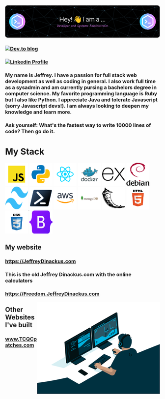 ![Header](./github-header-image.png)

### <a href="https://dev.to/jeffreydinackus">![Dev.to blog](https://img.shields.io/badge/dev.to-0A0A0A?style=for-the-badge&logo=dev.to&logoColor=white)</a>
### <a href="https://www.linkedin.com/in/jeffdinackus/">![Linkedin Profile](https://img.shields.io/badge/linkedin-%230077B5.svg?style=for-the-badge&logo=linkedin&logoColor=white)</a>

### My name is Jeffrey. I have a passion for full stack web development as well as coding in general. I also work full time as a sysadmin and am currently pursing a bachelors degree in computer science. My favorite programming language is Ruby but I also like Python. I appreciate Java and tolerate Javascript (sorry Javascript devs!). I am always looking to deepen my knowledge and learn more.

### Ask yourself: What's the fastest way to write 10000 lines of code? Then go do it. 

# My Stack

<span style="display: inline-block;"><a href="https://developer.mozilla.org/en-US/docs/Web/JavaScript" ><img src="./javascript.svg" alt="Javascript" height="75" width="75" /></a>
<a href="https://www.python.org/" ><img src="./python.svg" alt="Python" height="75" width="75" /></a>
<a href="https://react.dev/" ><img src="./react.svg" alt="React" height="75" width="75" /></a>
<a href="https://www.docker.com/" ><img src="./docker.svg" alt="Docker" height="75" width="75" /></a>
<a href="https://expressjs.com/" ><img src="./expressjs-icon.svg" alt="Express" height="75" width="75" /></a>
<a href="https://www.debian.org/" ><img src="./openlogo.svg" alt="debian" height="75" width="75" /></a>
<a href="https://tailwindcss.com/"><img src="./tailwind.svg" alt="tailwind" width="75" height="75" /> </a>
<a href="https://learn.microsoft.com/en-us/powershell/" ><img src="./Powershell.svg" alt="Powershell" height="75" width="75" /></a>
<a href="https://docs.aws.amazon.com/" ><img src="./amazon.svg" alt="Amazon" height="75" width="75" /></a>
<a href="https://www.mongodb.com/" ><img src="./mongodb.svg" alt="mongodb" height="75" width="75" /></a>
<a href="https://flask.palletsprojects.com/en/3.0.x/" ><img src="./flask-icon.svg" alt="flask" height="75" width="75" /></a>
<a href="https://www.w3schools.com/html/" ><img src="./html.svg" alt="html" height="75" width="75" /></a>
<a href="https://www.w3schools.com/css/" ><img src="./css.svg" alt="css" height="75" width="75" /></a>
<a href="https://getbootstrap.com/"><img src="./Bootstrap_logo.svg.png" alt="bootstrap" width="75" height="75" /> </a></span>

<!--<span style="display: inline-block;"><img alt="Javascript Static Badge" src="https://img.shields.io/badge/JavaScript-blue">&nbsp;<img alt="Python Static Badge" src="https://img.shields.io/badge/Python-darkgreen">
<img alt="Flask Static Badge" src="https://img.shields.io/badge/Flask-limegreen">
<img alt="Powershell Static Badge" src="https://img.shields.io/badge/Powershell-black">
<img alt="Heroku Static Badge" src="https://img.shields.io/badge/Heroku-430098">
<img alt="AWS Static Badge" src="https://img.shields.io/badge/AWS-yellow">
<img alt="Bash Static Badge" src="https://img.shields.io/badge/Bash-white">
<img alt="React Static Badge" src="https://img.shields.io/badge/React-teal">
<img alt="BulmaCSS Static Badge" src="https://img.shields.io/badge/Bulma-00D1B2">
<img alt="Twilio Static Badge" src="https://img.shields.io/badge/Twilio-990000">
<img alt="HTML Static Badge" src="https://img.shields.io/badge/HTML5+Bootstrap5+CSS3-6610F2">
<img alt="Debian Static Badge" src="https://img.shields.io/badge/Debian-purple">
<img alt="Google Fonts Static Badge" src="https://img.shields.io/badge/Google Fonts-red">
<img alt="Google Cloud Static Badge" src="https://img.shields.io/badge/Google Cloud-0F9D58">
<img alt="Express Static Badge" src="https://img.shields.io/badge/Express-16558F">
<img alt="MySQL Static Badge" src="https://img.shields.io/badge/MySQL-00758F">
<img alt="VSCode Static Badge" src="https://img.shields.io/badge/VSCode-lightblue">
<img alt="Emmett Static Badge" src="https://img.shields.io/badge/Emmett-03c04a"></span>-->


## My website

### <p>https://JeffreyDinackus.com</p>



### <p>This is the old Jeffrey Dinackus.com with the online calculators</p>

### <p>https://Freedom.JeffreyDinackus.com</p>




  <img align="right" alt="Coding" width="400" src="./gif2.gif">

## Other Websites I've built

### <p>www.TCQCpatches.com</p>

<!--
**JeffreyDinackus/JeffreyDinackus** is a ✨ _special_ ✨ repository because its `README.md` (this file) appears on your GitHub profile.

Here are some ideas to get you started:

- 🔭 I’m currently working on ...
- 🌱 I’m currently learning ...
- 👯 I’m looking to collaborate on ...
- 🤔 I’m looking for help with ...
- 💬 Ask me about ...
- 📫 How to reach me: ...
- 😄 Pronouns: ...
- ⚡ Fun fact: ...
-->
